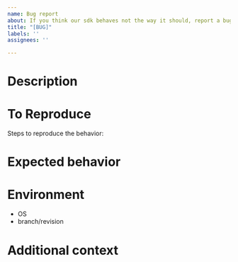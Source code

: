 ```yaml
---
name: Bug report
about: If you think our sdk behaves not the way it should, report a bug
title: "[BUG]"
labels: ''
assignees: ''

---
```


# Description

<!--
A clear and concise description of what the bug is.
-->

# To Reproduce

Steps to reproduce the behavior:
<!--
1. Go to '...'
2. Click on '....'
3. Scroll down to '....'
4. See error
-->

# Expected behavior

<!--
A clear and concise description of what you expected to happen.
-->

# Environment

- OS
- branch/revision

# Additional context

<!--
Add any other context about the problem here.
-->
